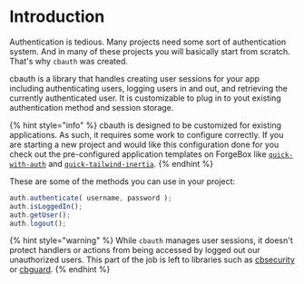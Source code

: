 # Introduction

Authentication is tedious. Many projects need some sort of authentication system. And in many of these projects you will basically start from scratch. That's why `cbauth` was created.

cbauth is a library that handles creating user sessions for your app including authenticating users, logging users in and out, and retrieving the currently authenticated user. It is customizable to plug in to yout existing authentication method and session storage.

{% hint style="info" %}
cbauth is designed to be customized for existing applications.  As such, it requires some work to configure correctly.  If you are starting a new project and would like this configuration done for you check out the pre-configured application templates on ForgeBox like [`quick-with-auth`](https://forgebox.io/view/cbtemplate-quick-with-auth) and [`quick-tailwind-inertia`](https://forgebox.io/view/cbtemplate-quick-tailwind-inertia).
{% endhint %}

These are some of the methods you can use in your project:

```javascript
auth.authenticate( username, password );
auth.isLoggedIn();
auth.getUser();
auth.logout();
```

{% hint style="warning" %}
While `cbauth` manages user sessions, it doesn't protect handlers or actions from being accessed by logged out our unauthorized users. This part of the job is left to libraries such as [cbsecurity](https://coldbox-security.ortusbooks.com/) or [cbguard](https://www.forgebox.io/view/cbguard).
{% endhint %}

